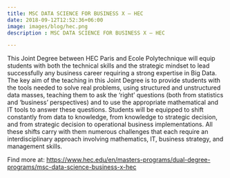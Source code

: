 ```yaml
---
title: MSC DATA SCIENCE FOR BUSINESS X – HEC
date: 2018-09-12T12:52:36+06:00
image: images/blog/hec.png
description : MSC DATA SCIENCE FOR BUSINESS X – HEC

---
```


This Joint Degree between HEC Paris and Ecole Polytechnique will equip students with both the technical skills and the strategic mindset to lead successfully any business career requiring a strong expertise in Big Data. The key aim of the teaching in this Joint Degree is to provide students with the tools needed to solve real problems, using structured and unstructured data masses, teaching them to ask the ‘right’ questions (both from statistics and ‘business’ perspectives) and to use the appropriate mathematical and IT tools to answer these questions. Students will be equipped to shift constantly from data to knowledge, from knowledge to strategic decision, and from strategic decision to operational business implementations. All these shifts carry with them numerous challenges that each require an interdisciplinary approach involving mathematics, IT, business strategy, and management skills.

Find more at: https://www.hec.edu/en/masters-programs/dual-degree-programs/msc-data-science-business-x-hec
